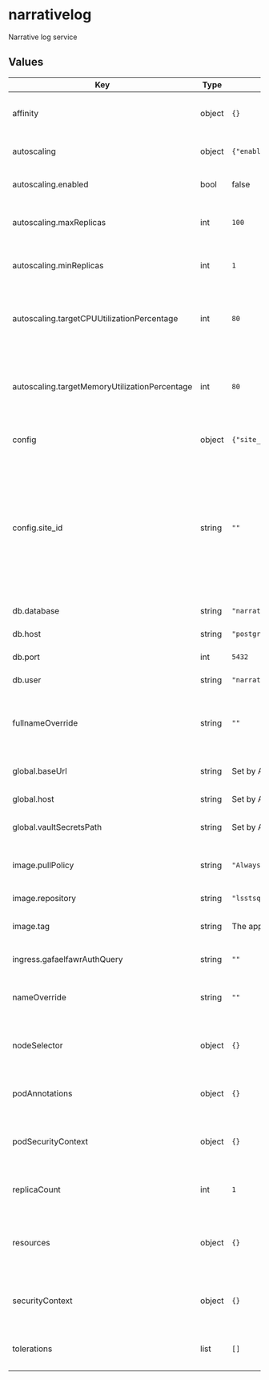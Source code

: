 # narrativelog

Narrative log service

## Values

| Key | Type | Default | Description |
|-----|------|---------|-------------|
| affinity | object | `{}` | Affinity rules for the narrativelog pod |
| autoscaling | object | `{"enabled":false,"maxReplicas":100,"minReplicas":1,"targetCPUUtilizationPercentage":80,"targetMemoryUtilizationPercentage":80}` | Narrativelog autoscaling settings |
| autoscaling.enabled | bool | false | enable narrativelog autoscaling |
| autoscaling.maxReplicas | int | `100` | maximum number of narrativelog replicas |
| autoscaling.minReplicas | int | `1` | minimum number of narrativelog replicas |
| autoscaling.targetCPUUtilizationPercentage | int | `80` | Target CPU utilization for narrativelog pod autoscale calculations |
| autoscaling.targetMemoryUtilizationPercentage | int | `80` | Target memory utilization for narrativelog pod autoscale calculations |
| config | object | `{"site_id":""}` | Application-specific configuration |
| config.site_id | string | `""` | Site ID; a non-empty string of up to 16 characters. This should be different for each non-sandbox deployment. Sandboxes should use `test`. |
| db.database | string | `"narrativelog"` | database name |
| db.host | string | `"postgres.postgres"` | database host |
| db.port | int | `5432` | database port |
| db.user | string | `"narrativelog"` | database user |
| fullnameOverride | string | `""` | Override the full name for resources (includes the release name) |
| global.baseUrl | string | Set by Argo CD | Base URL for the environment |
| global.host | string | Set by Argo CD | Host name for ingress |
| global.vaultSecretsPath | string | Set by Argo CD | Base path for Vault secrets |
| image.pullPolicy | string | `"Always"` | Pull policy for the narrativelog image |
| image.repository | string | `"lsstsqre/narrativelog"` | narrativelog image to use |
| image.tag | string | The appVersion of the chart | Tag of exposure image to use |
| ingress.gafaelfawrAuthQuery | string | `""` | Gafaelfawr auth query string |
| nameOverride | string | `""` | Override the base name for resources |
| nodeSelector | object | `{}` | Node selector rules for the narrativelog pod |
| podAnnotations | object | `{}` | Annotations for the narrativelog pod |
| podSecurityContext | object | `{}` | Security context for the narrativelog pod |
| replicaCount | int | `1` | Number of narrativelog replicas to run |
| resources | object | `{}` | Resource limits and requests for the narrativelog pod |
| securityContext | object | `{}` | Security context for the narrativelog deployment |
| tolerations | list | `[]` | Tolerations for the narrativelog pod |
